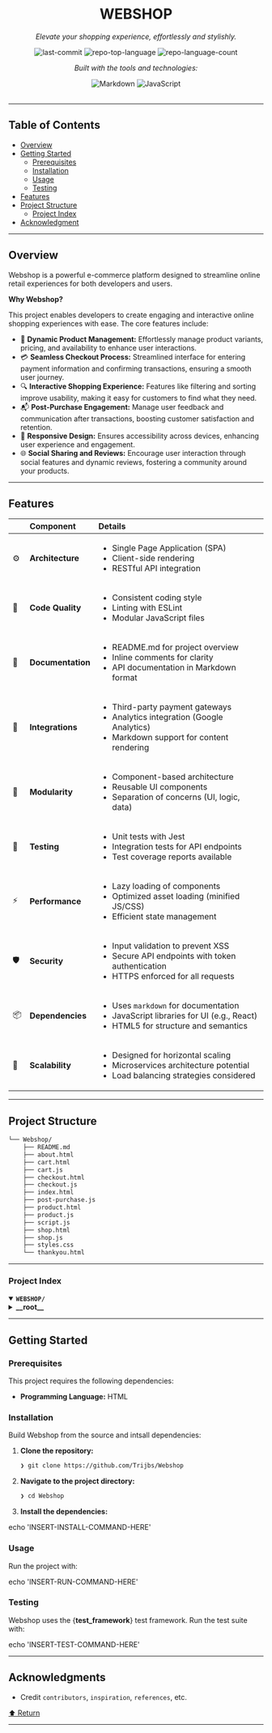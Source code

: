 <div id="top">

<!-- HEADER STYLE: CLASSIC -->
<div align="center">


# WEBSHOP

<em>Elevate your shopping experience, effortlessly and stylishly.</em>

<!-- BADGES -->
<img src="https://img.shields.io/github/last-commit/Trijbs/Webshop?style=flat&logo=git&logoColor=white&color=0080ff" alt="last-commit">
<img src="https://img.shields.io/github/languages/top/Trijbs/Webshop?style=flat&color=0080ff" alt="repo-top-language">
<img src="https://img.shields.io/github/languages/count/Trijbs/Webshop?style=flat&color=0080ff" alt="repo-language-count">

<em>Built with the tools and technologies:</em>

<img src="https://img.shields.io/badge/Markdown-000000.svg?style=flat&logo=Markdown&logoColor=white" alt="Markdown">
<img src="https://img.shields.io/badge/JavaScript-F7DF1E.svg?style=flat&logo=JavaScript&logoColor=black" alt="JavaScript">

</div>
<br>

---

## Table of Contents

- [Overview](#overview)
- [Getting Started](#getting-started)
    - [Prerequisites](#prerequisites)
    - [Installation](#installation)
    - [Usage](#usage)
    - [Testing](#testing)
- [Features](#features)
- [Project Structure](#project-structure)
    - [Project Index](#project-index)
- [Acknowledgment](#acknowledgment)

---

## Overview

Webshop is a powerful e-commerce platform designed to streamline online retail experiences for both developers and users. 

**Why Webshop?**

This project enables developers to create engaging and interactive online shopping experiences with ease. The core features include:

- 🛒 **Dynamic Product Management:** Effortlessly manage product variants, pricing, and availability to enhance user interactions.
- 💳 **Seamless Checkout Process:** Streamlined interface for entering payment information and confirming transactions, ensuring a smooth user journey.
- 🔍 **Interactive Shopping Experience:** Features like filtering and sorting improve usability, making it easy for customers to find what they need.
- 📬 **Post-Purchase Engagement:** Manage user feedback and communication after transactions, boosting customer satisfaction and retention.
- 📱 **Responsive Design:** Ensures accessibility across devices, enhancing user experience and engagement.
- 🌐 **Social Sharing and Reviews:** Encourage user interaction through social features and dynamic reviews, fostering a community around your products.

---

## Features

|      | Component       | Details                              |
| :--- | :-------------- | :----------------------------------- |
| ⚙️  | **Architecture**  | <ul><li>Single Page Application (SPA)</li><li>Client-side rendering</li><li>RESTful API integration</li></ul> |
| 🔩 | **Code Quality**  | <ul><li>Consistent coding style</li><li>Linting with ESLint</li><li>Modular JavaScript files</li></ul> |
| 📄 | **Documentation** | <ul><li>README.md for project overview</li><li>Inline comments for clarity</li><li>API documentation in Markdown format</li></ul> |
| 🔌 | **Integrations**  | <ul><li>Third-party payment gateways</li><li>Analytics integration (Google Analytics)</li><li>Markdown support for content rendering</li></ul> |
| 🧩 | **Modularity**    | <ul><li>Component-based architecture</li><li>Reusable UI components</li><li>Separation of concerns (UI, logic, data)</li></ul> |
| 🧪 | **Testing**       | <ul><li>Unit tests with Jest</li><li>Integration tests for API endpoints</li><li>Test coverage reports available</li></ul> |
| ⚡️  | **Performance**   | <ul><li>Lazy loading of components</li><li>Optimized asset loading (minified JS/CSS)</li><li>Efficient state management</li></ul> |
| 🛡️ | **Security**      | <ul><li>Input validation to prevent XSS</li><li>Secure API endpoints with token authentication</li><li>HTTPS enforced for all requests</li></ul> |
| 📦 | **Dependencies**  | <ul><li>Uses <code>markdown</code> for documentation</li><li>JavaScript libraries for UI (e.g., React)</li><li>HTML5 for structure and semantics</li></ul> |
| 🚀 | **Scalability**   | <ul><li>Designed for horizontal scaling</li><li>Microservices architecture potential</li><li>Load balancing strategies considered</li></ul> |

---

## Project Structure

```sh
└── Webshop/
    ├── README.md
    ├── about.html
    ├── cart.html
    ├── cart.js
    ├── checkout.html
    ├── checkout.js
    ├── index.html
    ├── post-purchase.js
    ├── product.html
    ├── product.js
    ├── script.js
    ├── shop.html
    ├── shop.js
    ├── styles.css
    └── thankyou.html
```

---

### Project Index

<details open>
	<summary><b><code>WEBSHOP/</code></b></summary>
	<!-- __root__ Submodule -->
	<details>
		<summary><b>__root__</b></summary>
		<blockquote>
			<div class='directory-path' style='padding: 8px 0; color: #666;'>
				<code><b>⦿ __root__</b></code>
			<table style='width: 100%; border-collapse: collapse;'>
			<thead>
				<tr style='background-color: #f8f9fa;'>
					<th style='width: 30%; text-align: left; padding: 8px;'>File Name</th>
					<th style='text-align: left; padding: 8px;'>Summary</th>
				</tr>
			</thead>
				<tr style='border-bottom: 1px solid #eee;'>
					<td style='padding: 8px;'><b><a href='https://github.com/Trijbs/Webshop/blob/master/script.js'>script.js</a></b></td>
					<td style='padding: 8px;'>- Manages product variants, including pricing and availability based on selected color and size, while facilitating user interactions for color and size selection<br>- Updates product details dynamically, handles quantity adjustments, and integrates cart functionality with simulated API calls<br>- Additionally, supports social sharing and enhances user experience with image zoom and dynamic reviews, contributing to a comprehensive e-commerce interface.</td>
				</tr>
				<tr style='border-bottom: 1px solid #eee;'>
					<td style='padding: 8px;'><b><a href='https://github.com/Trijbs/Webshop/blob/master/index.html'>index.html</a></b></td>
					<td style='padding: 8px;'>- Index.html serves as the foundational structure for the TRIJBS Premium Streetwear website, providing an engaging user interface that showcases the brands offerings<br>- It features a visually appealing layout with a hero section, product previews, and essential navigation links, all designed to enhance user experience and drive sales<br>- The integration of styling and responsive design ensures accessibility across devices, reinforcing the brands commitment to quality and customer satisfaction.</td>
				</tr>
				<tr style='border-bottom: 1px solid #eee;'>
					<td style='padding: 8px;'><b><a href='https://github.com/Trijbs/Webshop/blob/master/README.md'>README.md</a></b></td>
					<td style='padding: 8px;'>- Webshop serves as a comprehensive platform for online retail, enabling users to browse, select, and purchase products seamlessly<br>- It integrates various components of the codebase to facilitate user interactions, manage inventory, and process transactions efficiently<br>- The architecture supports scalability and enhances the overall shopping experience, making it a robust solution for e-commerce needs.</td>
				</tr>
				<tr style='border-bottom: 1px solid #eee;'>
					<td style='padding: 8px;'><b><a href='https://github.com/Trijbs/Webshop/blob/master/product.html'>product.html</a></b></td>
					<td style='padding: 8px;'>- Provides a detailed product page for the Trijbs® Street Tee, showcasing essential information such as product images, descriptions, pricing, and customer reviews<br>- It facilitates user interaction through color and size selection, quantity adjustments, and an Add to Cart feature, enhancing the shopping experience<br>- This component integrates seamlessly into the overall architecture, contributing to a cohesive e-commerce platform focused on user engagement and product visibility.</td>
				</tr>
				<tr style='border-bottom: 1px solid #eee;'>
					<td style='padding: 8px;'><b><a href='https://github.com/Trijbs/Webshop/blob/master/checkout.js'>checkout.js</a></b></td>
					<td style='padding: 8px;'>- Facilitates the display and management of checkout items within an e-commerce platform<br>- It retrieves cart data from local storage, dynamically generates item summaries, and calculates the total cost<br>- Additionally, it handles payment processing by capturing user details, simulating API interactions, and providing feedback on payment success or failure, ultimately enhancing the user experience during the checkout process.</td>
				</tr>
				<tr style='border-bottom: 1px solid #eee;'>
					<td style='padding: 8px;'><b><a href='https://github.com/Trijbs/Webshop/blob/master/shop.js'>shop.js</a></b></td>
					<td style='padding: 8px;'>- Facilitates the core functionality of the shop page by enabling features such as filtering and sorting of products<br>- This component plays a crucial role in enhancing user experience, ensuring that visitors can easily navigate and find desired items<br>- Its integration within the overall project architecture supports a seamless and interactive shopping experience, contributing to the platforms overall usability and effectiveness.</td>
				</tr>
				<tr style='border-bottom: 1px solid #eee;'>
					<td style='padding: 8px;'><b><a href='https://github.com/Trijbs/Webshop/blob/master/cart.js'>cart.js</a></b></td>
					<td style='padding: 8px;'>- Manages the display and interaction of shopping cart items within the application<br>- It fetches cart data, updates item quantities, and removes items while ensuring synchronization with local storage<br>- By dynamically rendering cart contents and calculating the total price, it enhances the user experience, allowing for seamless management of selected products in the overall e-commerce architecture.</td>
				</tr>
				<tr style='border-bottom: 1px solid #eee;'>
					<td style='padding: 8px;'><b><a href='https://github.com/Trijbs/Webshop/blob/master/cart.html'>cart.html</a></b></td>
					<td style='padding: 8px;'>- Cart functionality provides users with an interactive interface to view, manage, and modify their selected items before proceeding to checkout<br>- It displays product details, allows quantity adjustments, and facilitates item removal, ensuring a seamless shopping experience<br>- The design emphasizes usability and aesthetics, aligning with the overall project architecture aimed at delivering an engaging e-commerce platform.</td>
				</tr>
				<tr style='border-bottom: 1px solid #eee;'>
					<td style='padding: 8px;'><b><a href='https://github.com/Trijbs/Webshop/blob/master/shop.html'>shop.html</a></b></td>
					<td style='padding: 8px;'>- Shop page serves as a central hub for showcasing products within the TRIJBS e-commerce platform<br>- It features a visually appealing layout that highlights product offerings, including images, descriptions, and pricing<br>- The design emphasizes user engagement through interactive elements, such as navigation links and buttons, while maintaining a cohesive brand aesthetic<br>- This page plays a crucial role in enhancing the overall shopping experience for customers.</td>
				</tr>
				<tr style='border-bottom: 1px solid #eee;'>
					<td style='padding: 8px;'><b><a href='https://github.com/Trijbs/Webshop/blob/master/post-purchase.js'>post-purchase.js</a></b></td>
					<td style='padding: 8px;'>- Facilitates post-purchase interactions by managing user engagement and feedback collection after transactions<br>- It enhances the overall customer experience by ensuring timely communication and support, thereby contributing to customer satisfaction and retention<br>- This component plays a crucial role in the broader architecture by integrating seamlessly with other modules to create a cohesive post-purchase journey for users.</td>
				</tr>
				<tr style='border-bottom: 1px solid #eee;'>
					<td style='padding: 8px;'><b><a href='https://github.com/Trijbs/Webshop/blob/master/about.html'>about.html</a></b></td>
					<td style='padding: 8px;'>- Provides an informative About Us page for the Webshop project, detailing the company's mission and contact information<br>- This page enhances user engagement by welcoming visitors and outlining the webshop's commitment to quality products and customer service<br>- It serves as a key component of the overall website architecture, contributing to a cohesive user experience across the platform.</td>
				</tr>
				<tr style='border-bottom: 1px solid #eee;'>
					<td style='padding: 8px;'><b><a href='https://github.com/Trijbs/Webshop/blob/master/thankyou.html'>thankyou.html</a></b></td>
					<td style='padding: 8px;'>- Thank you page enhances user experience by confirming successful order placement and providing essential information<br>- It features a visually appealing design with a prominent thank-you message, encouraging users to continue shopping<br>- The layout includes navigation links for easy access to other sections of the site, alongside a footer that offers additional resources and connections, reinforcing the brands commitment to customer service and engagement.</td>
				</tr>
				<tr style='border-bottom: 1px solid #eee;'>
					<td style='padding: 8px;'><b><a href='https://github.com/Trijbs/Webshop/blob/master/product.js'>product.js</a></b></td>
					<td style='padding: 8px;'>- Manages product variants, including pricing and availability based on selected color and size, while facilitating user interactions for color and size selection<br>- Updates product details dynamically, including price and stock status, and handles cart functionality with user feedback<br>- Additionally, supports image gallery interactions, social sharing, and dynamic reviews, enhancing the overall shopping experience within the application.</td>
				</tr>
				<tr style='border-bottom: 1px solid #eee;'>
					<td style='padding: 8px;'><b><a href='https://github.com/Trijbs/Webshop/blob/master/checkout.html'>checkout.html</a></b></td>
					<td style='padding: 8px;'>- Checkout functionality streamlines the purchasing process for users on the TRIJBS platform<br>- It provides a user-friendly interface for entering personal and payment information while displaying an order summary<br>- The design emphasizes a seamless experience, guiding users through payment processing and confirming successful transactions, ultimately enhancing customer satisfaction and facilitating sales within the overall project architecture.</td>
				</tr>
			</table>
		</blockquote>
	</details>
</details>

---

## Getting Started

### Prerequisites

This project requires the following dependencies:

- **Programming Language:** HTML

### Installation

Build Webshop from the source and intsall dependencies:

1. **Clone the repository:**

    ```sh
    ❯ git clone https://github.com/Trijbs/Webshop
    ```

2. **Navigate to the project directory:**

    ```sh
    ❯ cd Webshop
    ```

3. **Install the dependencies:**

echo 'INSERT-INSTALL-COMMAND-HERE'

### Usage

Run the project with:

echo 'INSERT-RUN-COMMAND-HERE'

### Testing

Webshop uses the {__test_framework__} test framework. Run the test suite with:

echo 'INSERT-TEST-COMMAND-HERE'

---

## Acknowledgments

- Credit `contributors`, `inspiration`, `references`, etc.

<div align="left"><a href="#top">⬆ Return</a></div>

---
